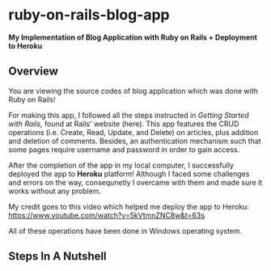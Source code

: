 # ruby-on-rails-blog-app

**My Implementation of Blog Application with Ruby on Rails + Deployment to Heroku**

## Overview

You are viewing the source codes of blog application which was done with Ruby on Rails!

For making this app, I followed all the steps instructed in _Getting Started with Rails,_ found at Rails' website (here). This app features the CRUD operations (i.e. Create, Read, Update, and Delete) on articles, plus addition and deletion of comments. Besides, an authentication mechanism such that some pages require username and password in order to gain access.

After the completion of the app in my local computer, I successfully deployed the app to **Heroku** platform! Although I faced some challenges and errors on the way, consequnetly I overcame with them and made sure it works without any problem.

My credit goes to this video which helped me deploy the app to Heroku: https://www.youtube.com/watch?v=5kVtmnZNC8w&t=63s

All of these operations have been done in Windows operating system.

## Steps In A Nutshell
